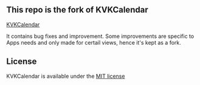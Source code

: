 ## This repo is the fork of KVKCalendar

[KVKCalendar](https://github.com/kvyatkovskys)

It contains bug fixes and improvement. Some improvements are specific to Apps needs and only made for certail views, hence it's kept as a fork.


## License

KVKCalendar is available under the [MIT license](https://github.com/kvyatkovskys/KVKCalendar/blob/master/LICENSE.md)
